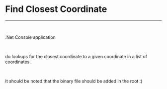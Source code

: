 <h1>Find Closest Coordinate</h1>
<hr/>
<br/>
<p>.Net Console application </p>
<br/>
<p>do lookups for the closest coordinate to a given coordinate in a list of coordinates.</p>
<br/>
<p>It should be noted that the binary file should be added in the root :) </p>
<br/>
